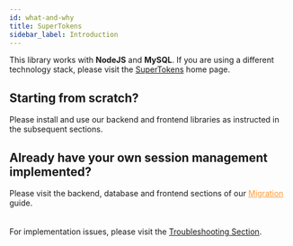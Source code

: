 ```yaml
---
id: what-and-why
title: SuperTokens
sidebar_label: Introduction
---
```


<span class="highlighted-text">This library works with <b>NodeJS</b> and <b>MySQL</b>.</span> If you are using a different technology stack, please visit the [SuperTokens](https://supertokens.io#tech-stack) home page.

## Starting from scratch?
Please install and use our <span class="highlighted-text">backend and frontend libraries</span> as instructed in the subsequent sections.


## Already have your own session management implemented?
Please visit the backend, database and frontend sections of our <a href="../migration/backend" style="color: #ff9933">Migration</a> guide. 

<div style="height: 20px"></div>
<div class="specialNote">
For implementation issues, please visit the <a href="../troubleshooting/troubleshooting">Troubleshooting Section</a>.
</div>
<div style="height: 20px"></div>